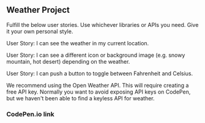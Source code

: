 ## Weather Project
Fulfill the below user stories. Use whichever libraries or APIs you need. Give it your own personal style.

User Story: I can see the weather in my current location.

User Story: I can see a different icon or background image (e.g. snowy mountain, hot desert) depending on the weather.

User Story: I can push a button to toggle between Fahrenheit and Celsius.

We recommend using the Open Weather API. This will require creating a free API key. Normally you want to avoid exposing API keys on CodePen, but we haven't been able to find a keyless API for weather.

### CodePen.io link

